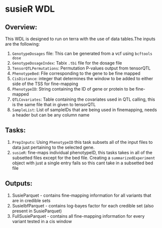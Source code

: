 # susieR WDL 

## Overview: 
This WDL is designed to run on terra with the use of data tables.The inputs are the following:
1. `GenotypeDosages` file: This can be generated from a vcf using `bcftools dose`
2. `GenotypeDosageIndex`: Tabix `.tbi` file for the dosage file
3. `TensorQTLPermutations`: Permutation P-values output from tensorQTL
4. `PhenotypeBed`: File corresponding to the gene to be fine mapped
5. `CisDistance`: integer that determines the window to be added to either side of the TSS for fine-mapping
6. `PhenotypeID`: String containing the ID of gene or protein to be fine-mapped
7. `QTLCovariates`: Table containing the covariates used in QTL calling, this is the same file that in given to tensorQTL 
8. `SampleList`: List of sampleIDs that are being used in finemapping, needs a header but can be any column name 



## Tasks:
1. `PrepInputs`: Using `PhenotypeID` this task subsets all of the input files to data just pertaining to the selected gene.
2. `susieR`: fine-maps individual phenotypeID, this tasks takes in all of the subsetted files except for the bed file. Creating a `summarizedExperiment` object with just a single entry fails so this cant take in a subsetted bed file

## Outputs:
1. SusieParquet - contains fine-mapping information for all variants that are in credible sets
2. SusielbfParquet - contains log-bayes factor for each credible set (also present in SusieParquet)
3. FullSusieParquet - contains all fine-mapping information for every variant tested in a cis window



